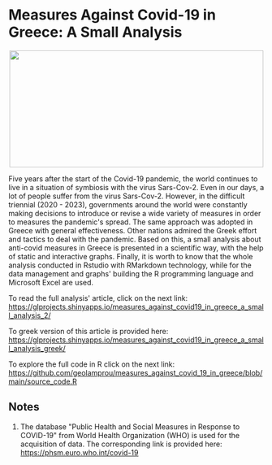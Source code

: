 # Measures Against Covid-19 in Greece: A Small Analysis

<p align="center">
  <img src="https://github.com/geolamprou/measures_against_covid_19_in_greece/blob/main/prevention-measures.jpg" width="500" height="230" >
</p>

Five years after the start of the Covid-19 pandemic, the world continues to live in a situation of symbiosis with the virus Sars-Cov-2. Even in our days, a lot of people suffer from the virus Sars-Cov-2. However, in the difficult triennial (2020 - 2023), governments around the world were constantly making decisions to introduce or revise a wide variety of measures in order to measures the pandemic's spread. The same approach was adopted in Greece with general effectiveness. Other nations admired the Greek effort and tactics to deal with the pandemic.
Based on this, a small analysis about anti-covid measures in Greece is presented in a scientific way, with the help of static and interactive graphs. Finally, it is worth to know that the whole analysis conducted in Rstudio with RMarkdown technology, while for the data management and graphs' building the R programming language and Microsoft Excel are used.


To read the full analysis' article, click on the next link: https://glprojects.shinyapps.io/measures_against_covid19_in_greece_a_small_analysis_2/

To greek version of this article is provided here: https://glprojects.shinyapps.io/measures_against_covid19_in_greece_a_small_analysis_greek/

To explore the full code in R click on the next link: https://github.com/geolamprou/measures_against_covid_19_in_greece/blob/main/source_code.R 


## Notes
1. The database "Public Health and Social Measures in Response to COVID-19" from World Health Organization (WHO) is used for the acquisition of data. The corresponding link is provided here: <https://phsm.euro.who.int/covid-19>
